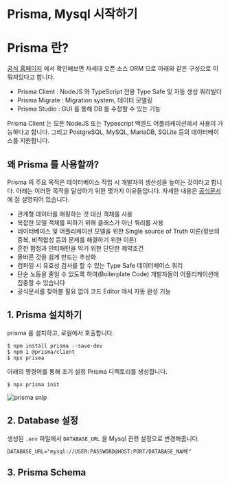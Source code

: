 # Prisma, Mysql 시작하기
# Prisma 란?
[공식 홈페이지](https://www.prisma.io/docs/concepts/overview/what-is-prisma#what-is-prisma) 에서 확인해보면 차세대 오픈 소스 ORM 으로 아래와 같은 구성으로 이뤄져있다고 합니다.

- Prisma Client : NodeJS 와 TypeScript 전용 Type Safe 및 자동 생성 쿼리빌더
- Prisma Migrate : Migration system, 데이터 모델링
- Prisma Studio : GUI 를 통해 DB 를 수정할 수 있는 기능

Prisma Client 는 모든 NodeJS 또는 Typescript 백엔드 어플리케이션에서 사용이 가능하다고 합니다.
그리고 PostgreSQL, MySQL, MariaDB, SQLite 등의 데이터베이스를 지원합니다.

## 왜 Prisma 를 사용할까?
Prisma 의 주요 목적은 데이터베이스 작업 시 개발자의 생산성을 높이는 것이라고 합니다.
아래는 이러한 목적을 달성하기 위한 몇가지 이유들입니다. 자세한 내용은 [공식문서](https://www.prisma.io/docs/concepts/overview/why-prisma/) 에 잘 설명되어 있습니다.

- 관계형 데이터를 매핑하는 것 대신 객체를 사용
- 복잡한 모델 객체를 피하기 위해 클래스가 아닌 쿼리를 사용
- 데이터베이스 및 어플리케이션 모델을 위한 Single source of Truth 이론(정보의 중복, 비적합성 등의 문제를 해결하기 위한 이론)
- 흔한 함정과 안티패턴을 막기 위한 단단한 제약조건
- 올바른 것을 쉽게 만드는 추상화
- 컴파일 시 유효성 검사를 할 수 있는 Type Safe 데이터베이스 쿼리
- 단순 노동을 줄일 수 있도록 하여(Boilerplate Code) 개발자들이 어플리케이션에 집중할 수 있습니다
- 공식문서를 찾아볼 필요 없이 코드 Editor 에서 자동 완성 기능

## 1. Prisma 설치하기
prisma 를 설치하고, 로컬에서 호출합니다.
```
$ npm install prisma --save-dev
$ npm i @prisma/client
$ npx prisma
```

아래의 명령어를 통해 초기 설정 Prisma 디렉토리를 생성합니다.
```
$ npx prisma init
```

![prisma snip](https://user-images.githubusercontent.com/63203480/146920282-5b88d356-2c2e-4da0-9add-fb38dc176bb2.png)

## 2. Database 설정

생성된 ```.env``` 파일에서 ```DATABASE_URL``` 을 Mysql 관련 설정으로 변경해줍니다.

```
DATABASE_URL="mysql://USER:PASSWORD@HOST:PORT/DATABASE_NAME"
```

## 3. Prisma Schema 
